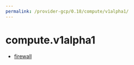 ```yaml
---
permalink: /provider-gcp/0.18/compute/v1alpha1/
---
```


# compute.v1alpha1



* [firewall](firewall.md)